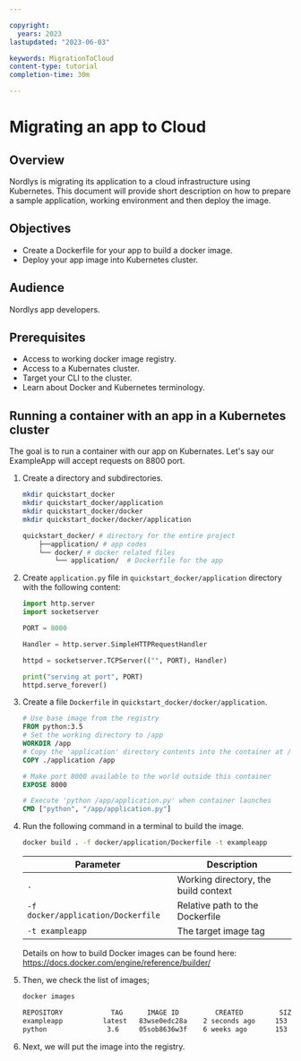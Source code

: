 ```yaml
---

copyright:
  years: 2023
lastupdated: "2023-06-03"

keywords: MigrationToCloud
content-type: tutorial
completion-time: 30m

---
```


# Migrating an app to Cloud

## Overview

Nordlys is  migrating its application to a cloud infrastructure using Kubernetes. This document will provide short description on how to prepare a sample application, working environment and then deploy the image.  

## Objectives

- Create a Dockerfile for your app to build a docker image.
- Deploy your app image into Kubernetes cluster.

## Audience

Nordlys app developers.

## Prerequisites

- Access to working docker image registry.
- Access to a Kubernates cluster.
- Target your CLI to the cluster.
- Learn about Docker and Kubernetes terminology.

## Running a container with an app in a Kubernetes cluster

The goal is to run a container with our app on Kubernates. Let's say our ExampleApp will accept requests on 8800 port.

1. Create a directory and subdirectories.

    ```sh
    mkdir quickstart_docker
    mkdir quickstart_docker/application
    mkdir quickstart_docker/docker
    mkdir quickstart_docker/docker/application
    ```

    ```sh
    quickstart_docker/ # directory for the entire project
        ├──application/ # app codes
        └── docker/ # docker related files
            └── application/  # Dockerfile for the app
    ```

2. Create `application.py` file in `quickstart_docker/application` directory with the following content:
    ```python
    import http.server
    import socketserver
    
    PORT = 8000
    
    Handler = http.server.SimpleHTTPRequestHandler
    
    httpd = socketserver.TCPServer(("", PORT), Handler)
    
    print("serving at port", PORT)
    httpd.serve_forever()
    ```

3. Create a file `Dockerfile` in `quickstart_docker/docker/application`.

    ```dockerfile
    # Use base image from the registry
    FROM python:3.5
    # Set the working directory to /app
    WORKDIR /app
    # Copy the 'application' directory contents into the container at /app
    COPY ./application /app

    # Make port 8000 available to the world outside this container
    EXPOSE 8000

    # Execute 'python /app/application.py' when container launches
    CMD ["python", "/app/application.py"]
    ```

4. Run the following command in a terminal to build the image.

    ```sh
    docker build . -f docker/application/Dockerfile -t exampleapp
    ```
    |Parameter            | Description      |
    |--------------------|------------------|
    | `.` | Working directory, the build context |
    | `-f docker/application/Dockerfile` | Relative path to the Dockerfile |
    | `-t exampleapp` | The target image tag |
    Details on how to build Docker images can be found here: 
    https://docs.docker.com/engine/reference/builder/

5. Then, we check the list of images;
    ```sh
    docker images
    ```

    ```sh
    REPOSITORY            TAG      IMAGE ID         CREATED         SIZE       
    exampleapp          latest   83wse0edc28a    2 seconds ago     153 MB   
    python               3.6     05sob8636w3f    6 weeks ago       153 MB         
   ```

6. Next, we will put the image into the registry.
